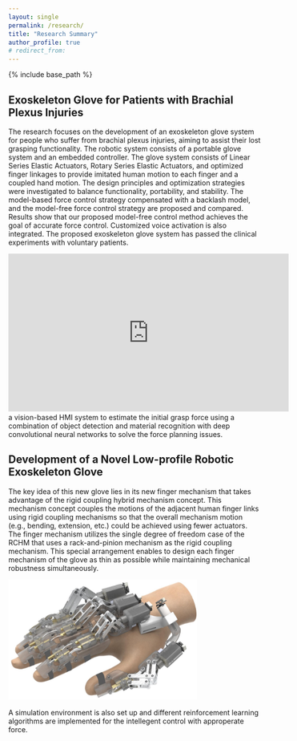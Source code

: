```yaml
---
layout: single
permalink: /research/
title: "Research Summary"
author_profile: true
# redirect_from:
---
```


{% include base_path %}

## Exoskeleton Glove for Patients with Brachial Plexus Injuries
The research focuses on the development of an exoskeleton glove system for people who suffer from brachial plexus injuries, aiming to assist their lost grasping functionality. The robotic system consists of a portable glove system and an embedded controller. The glove system consists of Linear Series Elastic Actuators, Rotary Series Elastic Actuators, and optimized finger linkages to provide imitated human motion to each finger and a coupled hand motion. The design principles and optimization strategies were investigated to balance functionality, portability, and stability. The model-based force control strategy compensated with a backlash model, and the model-free force control strategy are proposed and compared. Results show that our proposed model-free control method achieves the goal of accurate force control. Customized voice activation is also integrated. The proposed exoskeleton glove system has passed the clinical experiments with voluntary patients.  

<iframe width="560" height="315" src="https://www.youtube.com/embed/5inX3800Thc" title="YouTube video player" frameborder="0" allow="accelerometer; autoplay; clipboard-write; encrypted-media; gyroscope; picture-in-picture; web-share" allowfullscreen></iframe>  

<br/>
a vision-based HMI system to estimate the initial grasp force using a combination of object detection and material recognition with deep convolutional neural networks to solve the force planning issues. 

## Development of a Novel Low-profile Robotic Exoskeleton Glove

The key idea of this new glove lies in its new finger mechanism that takes advantage of the rigid coupling hybrid mechanism concept. This mechanism concept couples the motions of the adjacent human finger links using rigid coupling mechanisms so that the overall mechanism motion (e.g., bending, extension, etc.) could be achieved using fewer actuators. The finger mechanism utilizes the single degree of freedom case of the RCHM that uses a rack-and-pinion mechanism as the rigid coupling mechanism. This special arrangement enables to design each finger mechanism of the glove as thin as possible while maintaining mechanical robustness simultaneously. 

<img height="240" src='/images/new_glove.jpg'>

A simulation environment is also set up and different reinforcement learning algorithms are implemented for the intellegent control with approperate force.